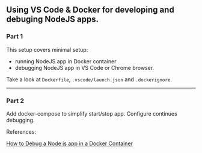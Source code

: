 ## Using VS Code & Docker for developing and debuging NodeJS apps.

### Part 1

This setup covers minimal setup:

- running NodeJS app in Docker container
- debugging NodeJS app in VS Code or Chrome browser.

Take a look at `Dockerfile`, `.vscode/launch.json` and `.dockerignore`.

---

### Part 2

Add docker-compose to simplify start/stop app.
Configure continues debugging.


References:

[How to Debug a Node js app in a Docker Container](https://blog.risingstack.com/how-to-debug-a-node-js-app-in-a-docker-container/)

